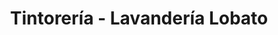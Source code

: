 ---
title: "Tintorería - Lavandería Lobato"
url: /santiago-de-compostela/tintoreria-lavanderia-lobato/
shop: Wäscherei
---